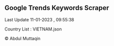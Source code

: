 

## Google Trends Keywords Scraper 
 
Last Update 11-01-2023 , 09:55:38

Country List :
VIETNAM.json



© Abdul Muttaqin 
